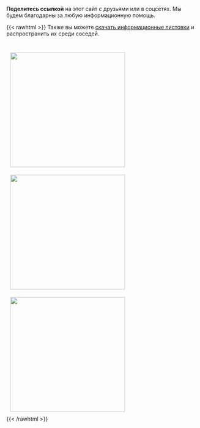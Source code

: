 
**Поделитесь ссылкой** на этот сайт с друзьями или в соцсетях. Мы будем благодарны за любую информационную помощь.

{{< rawhtml >}}
Также вы можете <a href="#flyer" class="link">скачать информационные листовки</a> и распространить их среди соседей.
<br /><br />
<div id="flyer">
    <a href="/Листовка1.pdf"><img style="margin:10px;" width=300px src="/Листовка1.png" /></a>
    <a href="/Листовка2.pdf"><img style="margin:10px;" width=300px src="/Листовка2.png" /></a>
    <a href="/Листовка3.pdf"><img style="margin:10px;" width=300px src="/Листовка3.png" /></a>
</div>
{{< /rawhtml >}}

